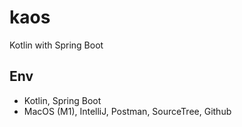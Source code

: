 # kaos

Kotlin with Spring Boot 

## Env

- Kotlin, Spring Boot
- MacOS (M1), IntelliJ, Postman, SourceTree, Github
